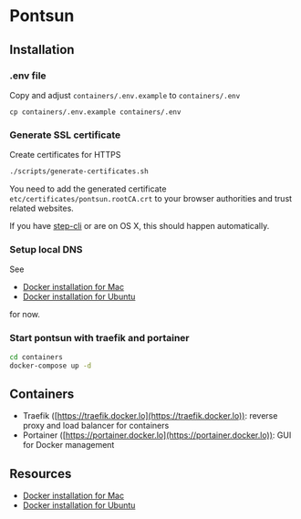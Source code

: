 # Pontsun

## Installation

### .env file

Copy and adjust `containers/.env.example` to `containers/.env`

```
cp containers/.env.example containers/.env
```

### Generate SSL certificate

Create certificates for HTTPS
```bash
./scripts/generate-certificates.sh
```
You need to add the generated certificate `etc/certificates/pontsun.rootCA.crt` to your browser authorities and trust related websites.

If you have [step-cli](https://smallstep.com/docs/cli/) or are on OS X, this should happen automatically.

### Setup local DNS 

See

- [Docker installation for Mac](docs/docker-installation-for-mac.md)
- [Docker installation for Ubuntu](docs/docker-installation-for-ubuntu.md)

for now.

###  Start pontsun with traefik and portainer

```bash
cd containers
docker-compose up -d
```

## Containers

- Traefik ([https://traefik.docker.lo](https://traefik.docker.lo)): reverse proxy and load balancer for containers
- Portainer ([https://portainer.docker.lo](https://portainer.docker.lo)): GUI for Docker management

## Resources
- [Docker installation for Mac](docs/docker-installation-for-mac.md)
- [Docker installation for Ubuntu](docs/docker-installation-for-ubuntu.md)
